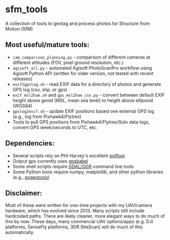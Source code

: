 # sfm_tools
A collection of tools to geotag and process photos for Structure from Motion (SfM)

## Most useful/mature tools:
* `cam_comparison_planning.py` - comparison of different cameras at different altitudes (FOV, pixel ground resolution, etc.)
* `agisoft_all.py` - automated Agisoft PhotoScanPro workflow using Agisoft Python API (written for older version, not tested with recent releases)
* `exif2gpslog.sh` - read EXIF data for a directory of photos and generate GPS log (csv, shp, or gpx)
* `exif_msl2hae.sh` and `gps_msl2hae_csv.py` - convert between default EXIF height above geoid (MSL, mean sea level) to height above ellipsoid (WGS84)
* `gpslog2exif.sh` - update EXIF positions based one external GPS log (e.g., log from Pixhawk4/Flytrex)
* Tools to pull GPS positions from Pixhawk4/Flytrex/Solo data logs, convert GPS week/seconds to UTC, etc.

## Dependencies:
* Several scripts rely on Phil Harvey's excellent [exiftool](http://www.sno.phy.queensu.ca/~phil/exiftool/)
* Output gpx currently uses [gpsbabel](http://www.gpsbabel.org/)
* Some shell scripts require [GDAL/OGR](http://www.gdal.org/) command line tools
* Some Python tools require numpy, matplotlib, and other python libraries (e.g., [pygeotools](https://github.com/dshean/pygeotools))

## Disclaimer:
Most of these were written for one-time projects with my UAV/camera hardware, which has evolved since 2013.  Many scripts still include hardcoded paths.  There are likely cleaner, more elegant ways to do much of this by now.  These days, many commercial UAV options/apps (e.g. DJI platforms, SenseFly platforms, 3DR SiteScan) will do much of this automatically.
